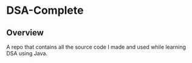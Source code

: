 # DSA-Complete 

## Overview
A repo that contains all the source code I made and used while learning DSA using Java.

<!-- ## Requirement 

> **Note**
> This is a note

> **Warning**
> This is a warning

## Usage


## Features


## Reference


## Author

Indrashis Paul
-->
